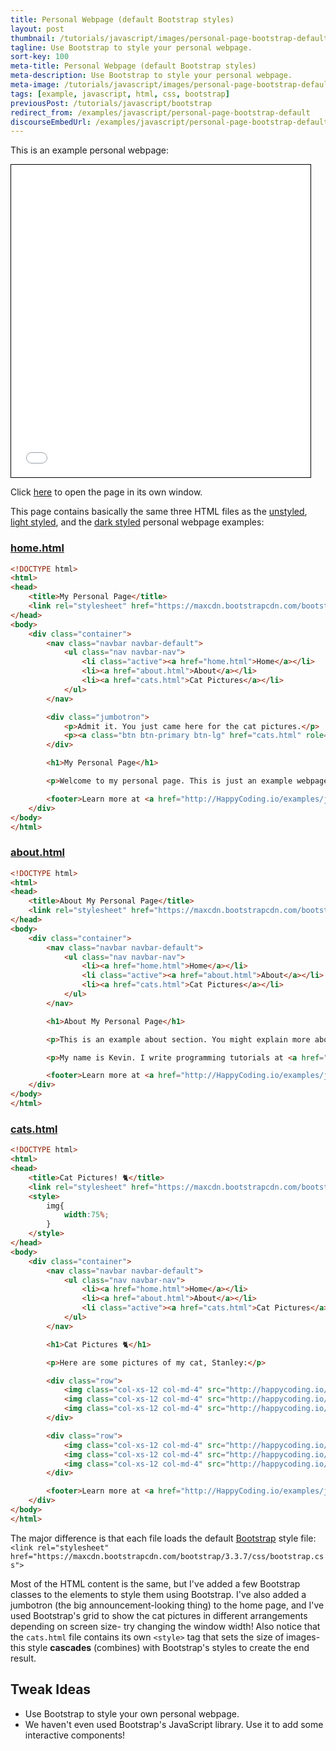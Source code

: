 ```yaml
---
title: Personal Webpage (default Bootstrap styles)
layout: post
thumbnail: /tutorials/javascript/images/personal-page-bootstrap-default-1.png
tagline: Use Bootstrap to style your personal webpage.
sort-key: 100
meta-title: Personal Webpage (default Bootstrap styles)
meta-description: Use Bootstrap to style your personal webpage.
meta-image: /tutorials/javascript/images/personal-page-bootstrap-default-2.png
tags: [example, javascript, html, css, bootstrap]
previousPost: /tutorials/javascript/bootstrap
redirect_from: /examples/javascript/personal-page-bootstrap-default
discourseEmbedUrl: /examples/javascript/personal-page-bootstrap-default
---
```


This is an example personal webpage:

<iframe src="/tutorials/javascript/files/personal-page-bootstrap-default/home.html" width="95%" height="500px" style="border: thin solid black;"></iframe>

Click [here](/tutorials/javascript/files/personal-page-bootstrap-default/home.html) to open the page in its own window.

This page contains basically the same three HTML files as the [unstyled](/examples/html/personal-webpage-unstyled), [light styled](/examples/html/personal-webpage-light-styles), and the [dark styled](/examples/html/personal-webpage-dark-styles) personal webpage examples:

### [home.html](/tutorials/javascript/files/personal-page-bootstrap-default/home.html)

```html
<!DOCTYPE html>
<html>
<head>
	<title>My Personal Page</title>
	<link rel="stylesheet" href="https://maxcdn.bootstrapcdn.com/bootstrap/3.3.7/css/bootstrap.css">
</head>
<body>
	<div class="container">
		<nav class="navbar navbar-default">
			<ul class="nav navbar-nav">
				<li class="active"><a href="home.html">Home</a></li>
				<li><a href="about.html">About</a></li>
				<li><a href="cats.html">Cat Pictures</a></li>
			</ul>
		</nav>

		<div class="jumbotron">
			<p>Admit it. You just came here for the cat pictures.</p>
			<p><a class="btn btn-primary btn-lg" href="cats.html" role="button">Meow</a></p>
		</div>

		<h1>My Personal Page</h1>

		<p>Welcome to my personal page. This is just an example webpage. It uses Bootstrap!</p>

		<footer>Learn more at <a href="http://HappyCoding.io/examples/javascript/personal-page-bootstrap-default">HappyCoding.io</a>!</footer>
	</div>
</body>
</html>
```

### [about.html](/tutorials/javascript/files/personal-page-bootstrap-default/about.html)

```html
<!DOCTYPE html>
<html>
<head>
	<title>About My Personal Page</title>
	<link rel="stylesheet" href="https://maxcdn.bootstrapcdn.com/bootstrap/3.3.7/css/bootstrap.css">
</head>
<body>
	<div class="container">
		<nav class="navbar navbar-default">
			<ul class="nav navbar-nav">
				<li><a href="home.html">Home</a></li>
				<li class="active"><a href="about.html">About</a></li>
				<li><a href="cats.html">Cat Pictures</a></li>
			</ul>
		</nav>

		<h1>About My Personal Page</h1>

		<p>This is an example about section. You might explain more about yourself, or the webpage, or give links to other resources.</p>

		<p>My name is Kevin. I write programming tutorials at <a href="http://HappyCoding.io">HappyCoding.io</a>, and I have a cat named Stanley. My favorite color is black, but if that doesn't count then I'll choose green. I also like comic books and playing bikes.</p>

		<footer>Learn more at <a href="http://HappyCoding.io/examples/javascript/personal-page-bootstrap-default">HappyCoding.io</a>!</footer>
	</div>
</body>
</html>
```

### [cats.html](/tutorials/javascript/files/personal-page-bootstrap-default/cats.html)

```html
<!DOCTYPE html>
<html>
<head>
	<title>Cat Pictures! 🐈</title>
	<link rel="stylesheet" href="https://maxcdn.bootstrapcdn.com/bootstrap/3.3.7/css/bootstrap.css">
	<style>
		img{
			width:75%;
		}
	</style>
</head>
<body>
	<div class="container">
		<nav class="navbar navbar-default">
			<ul class="nav navbar-nav">
				<li><a href="home.html">Home</a></li>
				<li><a href="about.html">About</a></li>
				<li class="active"><a href="cats.html">Cat Pictures</a></li>
			</ul>
		</nav>

		<h1>Cat Pictures 🐈</h1>

		<p>Here are some pictures of my cat, Stanley:</p>

		<div class="row">
			<img class="col-xs-12 col-md-4" src="http://happycoding.io/tutorials/html/files/images/cat-1.jpg" />
			<img class="col-xs-12 col-md-4" src="http://happycoding.io/tutorials/html/files/images/cat-2.jpg" />
			<img class="col-xs-12 col-md-4" src="http://happycoding.io/tutorials/html/files/images/cat-3.jpg" />
		</div>

		<div class="row">
			<img class="col-xs-12 col-md-4" src="http://happycoding.io/tutorials/html/files/images/cat-4.jpg" />
			<img class="col-xs-12 col-md-4" src="http://happycoding.io/tutorials/html/files/images/cat-5.jpg" />
			<img class="col-xs-12 col-md-4" src="http://happycoding.io/tutorials/html/files/images/cat-6.jpg" />
		</div>

		<footer>Learn more at <a href="http://HappyCoding.io/examples/javascript/personal-page-bootstrap-default">HappyCoding.io</a>!</footer>
	</div>
</body>
</html>
```

The major difference is that each file loads the default [Bootstrap](http://getbootstrap.com/) style file: `<link rel="stylesheet" href="https://maxcdn.bootstrapcdn.com/bootstrap/3.3.7/css/bootstrap.css">`

Most of the HTML content is the same, but I've added a few Bootstrap classes to the elements to style them using Bootstrap. I've also added a jumbotron (the big announcement-looking thing) to the home page, and I've used Bootstrap's grid to show the cat pictures in different arrangements depending on screen size- try changing the window width! Also notice that the `cats.html` file contains its own `<style>` tag that sets the size of images- this style **cascades** (combines) with Bootstrap's styles to create the end result.

## Tweak Ideas

- Use Bootstrap to style your own personal webpage.
- We haven't even used Bootstrap's JavaScript library. Use it to add some interactive components!
